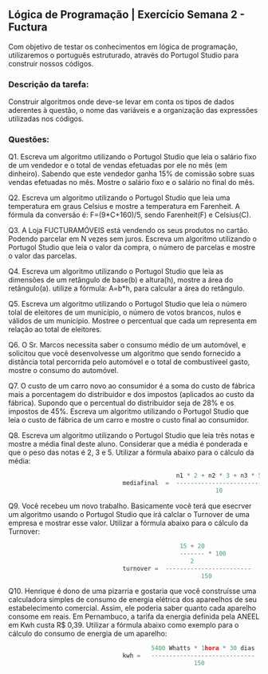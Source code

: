 ## Lógica de Programação | Exercício Semana 2 - Fuctura

Com objetivo de testar os conhecimentos em lógica de programação, utilizaremos o português estruturado, através do Portugol Studio para construir nossos códigos.

### Descrição da tarefa:

Construir algoritmos onde deve-se levar em conta os tipos de dados aderentes à questão, o nome das variáveis e a organização das expressões utilizadas nos códigos.

### Questões:

Q1. Escreva um algoritmo utilizando o Portugol Studio que leia o salário fixo de um vendedor e o total de vendas efetuadas por ele no mês (em dinheiro). Sabendo que este vendedor ganha 15% de comissão sobre suas vendas efetuadas no mês. Mostre o salário fixo e o salário no final do mês.

Q2. Escreva um algoritmo utilizando o Portugol Studio que leia uma temperatura em graus Celsius e mostre a temperatura em Farenheit. A fórmula da conversão é: F=(9*C+160)/5, sendo Farenheit(F) e Celsius(C).

Q3. A Loja FUCTURAMÓVEIS está vendendo os seus produtos no cartão. Podendo parcelar em N vezes sem juros. Escreva um algoritmo utilizando o Portugol Studio que leia o valor da compra, o número de parcelas e mostre o valor das parcelas.

Q4. Escreva um algoritmo utilizando o Portugol Studio que leia as dimensões de um retângulo de base(b) e altura(h), mostre a área do retângulo(a). utilize a fórmula: A=b*h, para calcular a área do retângulo.

Q5. Escreva um algoritmo utilizando o Portugol Studio que leia o número tolal de eleitores de um município, o número de votos brancos, nulos e válidos de um município. Mostree o percentual que cada um representa em relação ao total de eleitores.

Q6. O Sr. Marcos necessita saber o consumo médio de um automóvel, e solicitou que você desenvolvesse um algoritmo que sendo fornecido a distância total percorrida pelo automóvel e o total de combustíveel gasto, mostre o consumo do automóvel.

Q7. O custo de um carro novo ao consumidor é a soma do custo de fábrica mais a porcentagem do distribuidor e dos impostos (aplicados ao custo da fábrica). Supondo que o percentual do distribuidor seja de 28% e os impostos de 45%. Escreva um algoritmo utilizando o Portugol Studio que leia o custo de fábrica de um carro e mostre o custo final ao consumidor.

Q8. Escreva um algoritmo utilizando o Portugol Studio que leia três notas e mostre a média final deste aluno. Considerar que a média é ponderada e que o peso das notas é 2, 3 e 5. Utilizar a fórmula
abaixo para o cálculo da média:

```js
                                               n1 * 2 + n2 * 3 + n3 * 5
                                mediafinal  =  ------------------------
                                                          10
```

Q9. Você recebeu um novo trabalho. Basicamente você terá que esecrver um algoritmo usando o Portugol Studio que irá calclar o Turnover de uma empresa e mostrar esse valor. Utilizar a fórmula abaixo para o cálculo da Turnover:

```js
                                                15 + 20 
                                                ------- * 100
                                                   2
                                turnover =  ------------------------
                                                      150
```

Q10. Henrique é dono de uma pizarria e gostaria que você construísse uma calculadora simples de consumo de energia elétrica dos apareelhos de seu estabelecimento comercial. Assim, ele poderia saber quanto cada aparelho consome em reais. Em Pernambuco, a tarifa da energia definida pela ANEEL em Kwh custa R$ 0,39. Utilizar a fórmula abaixo como exemplo para o cálculo do consumo de energia de um aparelho:

```js
                                        5400 Whatts * 1hora * 30 dias
                                kwh =   -----------------------------   = 162kwh/mês
                                                    150
```
